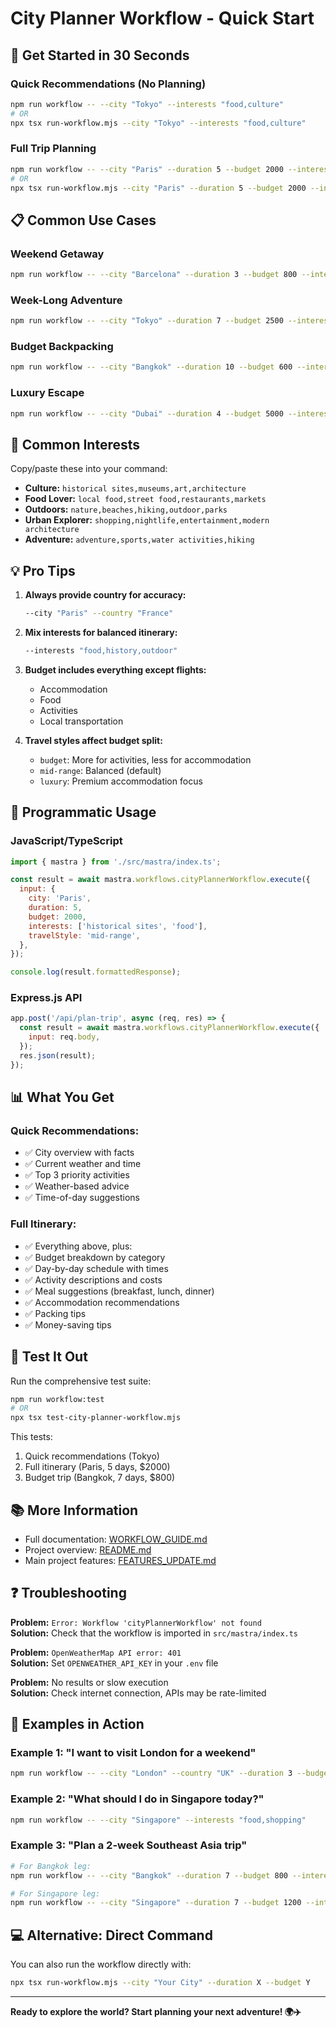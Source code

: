 # City Planner Workflow - Quick Start

## 🚀 Get Started in 30 Seconds

### Quick Recommendations (No Planning)
```bash
npm run workflow -- --city "Tokyo" --interests "food,culture"
# OR
npx tsx run-workflow.mjs --city "Tokyo" --interests "food,culture"
```

### Full Trip Planning
```bash
npm run workflow -- --city "Paris" --duration 5 --budget 2000 --interests "historical sites,food"
# OR
npx tsx run-workflow.mjs --city "Paris" --duration 5 --budget 2000 --interests "historical sites,food"
```

## 📋 Common Use Cases

### Weekend Getaway
```bash
npm run workflow -- --city "Barcelona" --duration 3 --budget 800 --interests "beaches,food,nightlife"
```

### Week-Long Adventure
```bash
npm run workflow -- --city "Tokyo" --duration 7 --budget 2500 --interests "food,culture,shopping" --style "mid-range"
```

### Budget Backpacking
```bash
npm run workflow -- --city "Bangkok" --duration 10 --budget 600 --interests "street food,temples" --style "budget"
```

### Luxury Escape
```bash
npm run workflow -- --city "Dubai" --duration 4 --budget 5000 --interests "shopping,beaches,luxury" --style "luxury"
```

## 🎯 Common Interests

Copy/paste these into your command:

- **Culture:** `historical sites,museums,art,architecture`
- **Food Lover:** `local food,street food,restaurants,markets`
- **Outdoors:** `nature,beaches,hiking,outdoor,parks`
- **Urban Explorer:** `shopping,nightlife,entertainment,modern architecture`
- **Adventure:** `adventure,sports,water activities,hiking`

## 💡 Pro Tips

1. **Always provide country for accuracy:**
   ```bash
   --city "Paris" --country "France"
   ```

2. **Mix interests for balanced itinerary:**
   ```bash
   --interests "food,history,outdoor"
   ```

3. **Budget includes everything except flights:**
   - Accommodation
   - Food
   - Activities
   - Local transportation

4. **Travel styles affect budget split:**
   - `budget`: More for activities, less for accommodation
   - `mid-range`: Balanced (default)
   - `luxury`: Premium accommodation focus

## 🔧 Programmatic Usage

### JavaScript/TypeScript
```javascript
import { mastra } from './src/mastra/index.ts';

const result = await mastra.workflows.cityPlannerWorkflow.execute({
  input: {
    city: 'Paris',
    duration: 5,
    budget: 2000,
    interests: ['historical sites', 'food'],
    travelStyle: 'mid-range',
  },
});

console.log(result.formattedResponse);
```

### Express.js API
```javascript
app.post('/api/plan-trip', async (req, res) => {
  const result = await mastra.workflows.cityPlannerWorkflow.execute({
    input: req.body,
  });
  res.json(result);
});
```

## 📊 What You Get

### Quick Recommendations:
- ✅ City overview with facts
- ✅ Current weather and time
- ✅ Top 3 priority activities
- ✅ Weather-based advice
- ✅ Time-of-day suggestions

### Full Itinerary:
- ✅ Everything above, plus:
- ✅ Budget breakdown by category
- ✅ Day-by-day schedule with times
- ✅ Activity descriptions and costs
- ✅ Meal suggestions (breakfast, lunch, dinner)
- ✅ Accommodation recommendations
- ✅ Packing tips
- ✅ Money-saving tips

## 🧪 Test It Out

Run the comprehensive test suite:
```bash
npm run workflow:test
# OR
npx tsx test-city-planner-workflow.mjs
```

This tests:
1. Quick recommendations (Tokyo)
2. Full itinerary (Paris, 5 days, $2000)
3. Budget trip (Bangkok, 7 days, $800)

## 📚 More Information

- Full documentation: [WORKFLOW_GUIDE.md](./WORKFLOW_GUIDE.md)
- Project overview: [README.md](./README.md)
- Main project features: [FEATURES_UPDATE.md](./FEATURES_UPDATE.md)

## ❓ Troubleshooting

**Problem:** `Error: Workflow 'cityPlannerWorkflow' not found`  
**Solution:** Check that the workflow is imported in `src/mastra/index.ts`

**Problem:** `OpenWeatherMap API error: 401`  
**Solution:** Set `OPENWEATHER_API_KEY` in your `.env` file

**Problem:** No results or slow execution  
**Solution:** Check internet connection, APIs may be rate-limited

## 🎉 Examples in Action

### Example 1: "I want to visit London for a weekend"
```bash
npm run workflow -- --city "London" --country "UK" --duration 3 --budget 1000 --interests "history,food,museums"
```

### Example 2: "What should I do in Singapore today?"
```bash
npm run workflow -- --city "Singapore" --interests "food,shopping"
```

### Example 3: "Plan a 2-week Southeast Asia trip"
```bash
# For Bangkok leg:
npm run workflow -- --city "Bangkok" --duration 7 --budget 800 --interests "temples,food" --style "budget"

# For Singapore leg:
npm run workflow -- --city "Singapore" --duration 7 --budget 1200 --interests "food,shopping,modern" --style "mid-range"
```

## 💻 Alternative: Direct Command

You can also run the workflow directly with:
```bash
npx tsx run-workflow.mjs --city "Your City" --duration X --budget Y
```

---

**Ready to explore the world? Start planning your next adventure! 🌍✈️**

